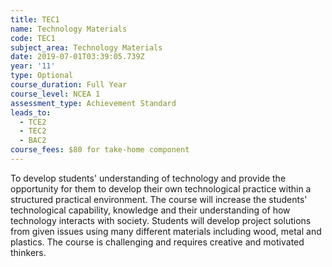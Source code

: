 ```yaml
---
title: TEC1
name: Technology Materials
code: TEC1
subject_area: Technology Materials
date: 2019-07-01T03:39:05.739Z
year: '11'
type: Optional
course_duration: Full Year
course_level: NCEA 1
assessment_type: Achievement Standard
leads_to:
  - TCE2
  - TEC2
  - BAC2
course_fees: $80 for take-home component
---
```

To develop students' understanding of technology and provide the opportunity for them to develop their own technological practice within a structured practical environment. The course will increase the students' technological capability, knowledge and their understanding of how technology interacts with society. Students will develop project solutions from given issues using many different materials including wood, metal and plastics. The course is challenging and requires creative and motivated thinkers.
